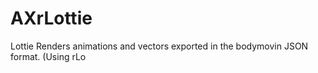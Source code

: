 # AXrLottie
 Lottie Renders animations and vectors exported in the bodymovin JSON format. (Using rLo
